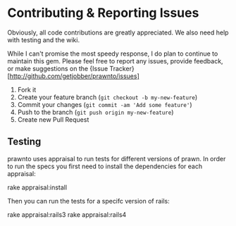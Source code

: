 # Contributing & Reporting Issues

Obviously, all code contributions are greatly appreciated. We also need help with testing and the wiki.

While I can't promise the most speedy response, I do plan to continue to maintain this gem. Please feel free to report any issues, provide feedback, or make suggestions on the {Issue Tracker}[http://github.com/getjobber/prawnto/issues]

1. Fork it
2. Create your feature branch (`git checkout -b my-new-feature`)
3. Commit your changes (`git commit -am 'Add some feature'`)
4. Push to the branch (`git push origin my-new-feature`)
5. Create new Pull Request

## Testing

prawnto uses appraisal to run tests for different versions of prawn. In order to
run the specs you first need to install the dependencies for each appraisal:

  rake appraisal:install

Then you can run the tests for a specifc version of rails:

  rake appraisal:rails3
  rake appraisal:rails4
